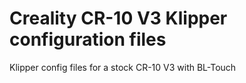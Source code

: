 # Creality CR-10 V3 Klipper configuration files
Klipper config files for a stock CR-10 V3 with BL-Touch
